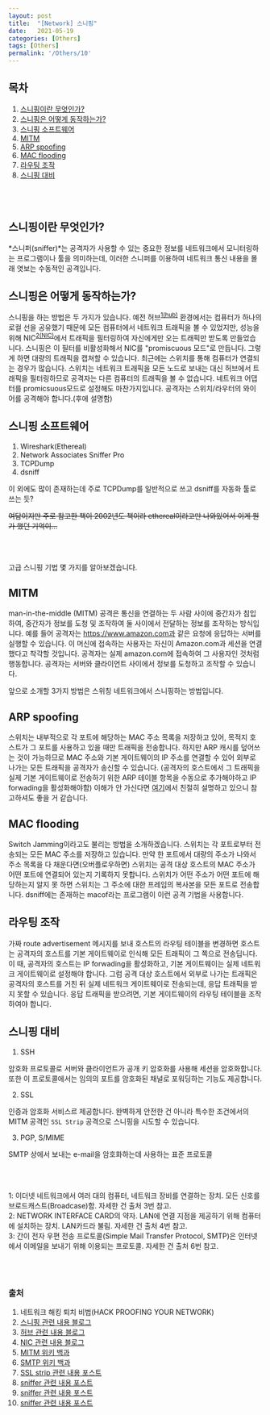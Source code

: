 ```yaml
---
layout: post
title:  "[Network] 스니핑"
date:   2021-05-19
categories: [Others]
tags: [Others]
permalink: '/Others/10'
---
```


## 목차

1. [스니핑이란 무엇인가?](#스니핑이란-무엇인가?)
2. [스니핑은 어떻게 동작하는가?](#스니핑은-어떻게-동작하는가?)
3. [스니핑 소프트웨어](#스니핑-소프트웨어)
4. [MITM](#MITM)
5. [ARP spoofing](#ARP-spoofing)
6. [MAC flooding](#MAC-flooding)
7. [라우팅 조작](#라우팅-조작)
8. [스니핑 대비](#스니핑-대비)

<br><br>

## 스니핑이란 무엇인가?

*스니퍼(sniffer)*는 공격자가 사용할 수 있는 중요한 정보를 네트워크에서 모니터링하는 프로그램이나 툴을 의미하는데, 이러한 스니퍼를 이용하여 네트워크 통신 내용을 몰래 엿보는 수동적인 공격입니다.

## 스니핑은 어떻게 동작하는가?

스니핑을 하는 방법은 두 가지가 있습니다. 예전 허브<sup>[1(hub)](#hub)</sup> 환경에서는 컴퓨터가 하나의 로컬 선을 공유했기 때문에 모든 컴퓨터에서 네트워크 트래픽을 볼 수 있었지만, 성능을 위해 NIC<sup>[2(NIC)](#NIC)</sup>에서 트래픽을 필터링하여 자신에게만 오는 트래픽만 받도록 만들었습니다. 스니핑은 이 필터를 비활성화해서 NIC를 "promiscuous 모드"로 만듭니다. 그렇게 하면 대량의 트래픽을 캡쳐할 수 있습니다.
최근에는 스위치를 통해 컴퓨터가 연결되는 경우가 많습니다. 스위치는 네트워크 트래픽을 모든 노드로 보내는 대신 허브에서 트래픽을 필터링하므로 공격자는 다른 컴퓨터의 트래픽을 볼 수 없습니다. 네트워크 어댑터를 promicsuous모드로 설정해도 마찬가지입니다. 공격자는 스위치/라우터의 와이어를 공격해야 합니다.(후에 설명함)

## 스니핑 소프트웨어

1. Wireshark(Ethereal)
2. Network Associates Sniffer Pro
3. TCPDump
4. dsniff

이 외에도 많이 존재하는데 주로 TCPDump를 일반적으로 쓰고 dsniff를 자동화 툴로 쓰는 듯?

~~여담이지만 주로 참고한 책이 2002년도 책이라 ethereal이라고만 나와있어서 이게 뭔가 했던 기억이...~~

<br><br>

고급 스니핑 기법 몇 가지를 알아보겠습니다.

## MITM

man-in-the-middle (MITM) 공격은 통신을 연결하는 두 사람 사이에 중간자가 침입하여, 중간자가 정보를 도청 및 조작하여 둘 사이에서 전달하는 정보를 조작하는 방식입니다. 예를 들어 공격자는 https://www.amazon.com과 같은 요청에 응답하는 서버를 실행할 수 있습니다. 이 머신에 접속하는 사용자는 자신이 Amazon.com과 세션을 연결했다고 착각할 것입니다. 공격자는 실제 amazon.com에 접속하여 그 사용자인 것처럼 행동합니다. 공격자는 서버와 클라이언트 사이에서 정보를 도청하고 조작할 수 있습니다.

앞으로 소개할 3가지 방법은 스위칭 네트워크에서 스니핑하는 방법입니다.

## ARP spoofing

스위치는 내부적으로 각 포트에 해당하는 MAC 주소 목록을 저장하고 있어, 목적지 호스트가 그 포트를 사용하고 있을 때만 트래픽을 전송합니다. 하지만 ARP 캐시를 덮어쓰는 것이 가능하므로 MAC 주소와 기본 게이트웨이의 IP 주소를 연결할 수 있어 외부로 나가는 모든 트래픽을 공격자가 송신할 수 있습니다. (공격자의 호스트에서 그 트래픽을 실제 기본 게이트웨이로 전송하기 위한 ARP 테이블 항목을 수동으로 추가해야하고 IP forwading을 활성화해야함) 이해가 안 가신다면 <a href="https://m.blog.naver.com/PostView.naver?blogId=croshine&logNo=50097141864&proxyReferer=https:%2F%2Fwww.google.com%2F" target="_blank">여기</a>에서 친절히 설명하고 있으니 참고하셔도 좋을 거 같습니다.

## MAC flooding

Switch Jamming이라고도 불리는 방법을 소개하겠습니다. 스위치는 각 포트로부터 전송되는 모든 MAC 주소를 저장하고 있습니다. 만약 한 포트에서 대량의 주소가 나와서 주소 목록을 다 채운다면(오버플로우하면) 스위치는 공격 대상 호스트의 MAC 주소가 어떤 포트에 연결되어 있는지 기록하지 못합니다. 스위치가 어떤 주소가 어떤 포트에 해당하는지 알지 못 하면 스위치는 그 주소에 대한 프레임의 복사본을 모든 포트로 전송합니다. dsniff에는 존재하는 macof라는 프로그램이 이런 공격 기법을 사용합니다. 

## 라우팅 조작

가짜 route advertisement 메시지를 보내 호스트의 라우팅 테이블을 변경하면 호스트는 공격자의 호스트를 기본 게이트웨이로 인식해 모든 트래픽이 그 쪽으로 전송딥니다. 이 때, 공격자의 호스트는 IP forwading을 활성화하고, 기본 게이트웨이는 실제 네트워크 게이트웨이로 설정해야 합니다. 그럼 공격 대상 호스트에서 외부로 나가는 트래픽은 공격자의 호스트를 거친 뒤 실제 네트워크 게이트웨이로 전송되는데, 응답 트래픽을 받지 못할 수 있습니다. 응답 트래픽을 받으려면, 기본 게이트웨이의 라우팅 테이블을 조작하여야 합니다.

## 스니핑 대비

1. SSH

암호화 프로토콜로 서버와 클라이언트가 공개 키 암호화를 사용해 세션을 암호화합니다. 또한 이 프로토콜에서는 임의의 포트를 암호화된 채널로 포워딩하는 기능도 제공합니다.

2. SSL

인증과 암호화 서비스르 제공합니다. 완벽하게 안전한 건 아니라 특수한 조건에서의 MITM 공격인 `SSL Strip` 공격으로 스니핑을 시도할 수 있습니다.

3. PGP, S/MIME

SMTP 상에서 보내는 e-mail을 암호화하는데 사용하는 표준 프로토콜

<br><br>

<a name="hub">1</a>: 이더넷 네트워크에서 여러 대의 컴퓨터, 네트워크 장비를 연결하는 장치. 모든 신호를 브로드캐스트(Broadcase)함. 자세한 건 출처 3번 참고.<br>
<a name="NIC">2</a>: NETWORK INTERFACE CARD의 약자. LAN에 연결 지점을 제공하기 위해 컴퓨터에 설치하는 장치. LAN카드라 불림. 자세한 건 출처 4번 참고.<br>
<a name="smtp">3</a>: 간이 전자 우편 전송 프로토콜(Simple Mail Transfer Protocol, SMTP)은 인터넷에서 이메일을 보내기 위해 이용되는 프로토콜. 자세한 건 출처 6번 참고.

<br><br>

### 출처

1. 네트워크 해킹 퇴치 비법(HACK PROOFING YOUR NETWORK)<br>
2. <a href="https://kama1204.tistory.com/entry/IT-용어-스니핑-Sniffing" target="_blank">스니핑 관련 내용 블로그</a><br>
3. <a href="https://m.blog.naver.com/soojin_2604/221963899838" target="_blank">허브 관련 내용 블로그</a><br>
4. <a href="https://m.blog.naver.com/PostView.naver?blogId=stop2y&logNo=220062222926&proxyReferer=https:%2F%2Fwww.google.com%2F" target="_blank">NIC 관련 내용 블로그</a><br>
5. <a href="https://ko.wikipedia.org/wiki/중간자_공격" target="_blank">MITM 위키 백과</a><br>
6. <a href="https://ko.wikipedia.org/wiki/간이_우편_전송_프로토콜" target="_blank">SMTP 위키 백과</a><br>
7. <a href="https://webhack.dynu.net/?idx=20161112.001" target="_blank">SSL strip 관련 내용 포스트</a><br>
8. <a href="https://kama1204.tistory.com/entry/IT-용어-스니핑-Sniffing" target="_blank">sniffer 관련 내용 포스트</a><br>
9. <a href="https://ghdwn0217.tistory.com/85" target="_blank">sniffer 관련 내용 포스트</a><br>
10. <a href="https://m.blog.naver.com/wnrjsxo/221115871221" target="_blank">sniffer 관련 내용 포스트</a>

<br><br><br>